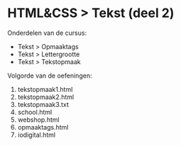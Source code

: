 # HTML&CSS > Tekst (deel 2)
Onderdelen van de cursus:
* Tekst > Opmaaktags
* Tekst > Lettergrootte
* Tekst > Tekstopmaak

Volgorde van de oefeningen:
1. tekstopmaak1.html
2. tekstopmaak2.html
3. tekstopmaak3.txt
4. school.html
5. webshop.html
6. opmaaktags.html
7. iodigital.html
